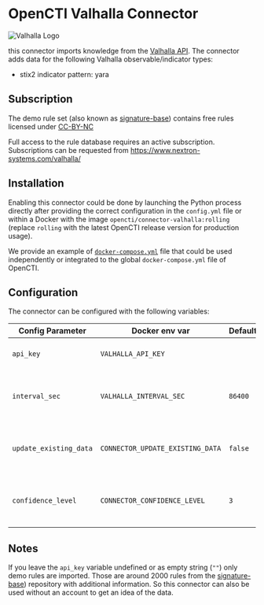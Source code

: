 # OpenCTI Valhalla Connector

![Valhalla Logo](https://valhalla.nextron-systems.com/static/valhalla-logo.png)

this connector imports knowledge from the [Valhalla API](https://valhalla.nextron-systems.com/). The connector adds data for the following Valhalla observable/indicator types:

* stix2 indicator pattern: yara

## Subscription

The demo rule set (also known as [signature-base](https://github.com/Neo23x0/signature-base)) contains free rules licensed under [CC-BY-NC](https://creativecommons.org/licenses/by-nc/4.0/)

Full access to the rule database requires an active subscription. Subscriptions can be requested from https://www.nextron-systems.com/valhalla/

## Installation

Enabling this connector could be done by launching the Python process directly after providing the correct configuration in the `config.yml` file or within a Docker with the image `opencti/connector-valhalla:rolling` (replace `rolling` with the latest OpenCTI release version for production usage).

We provide an example of [`docker-compose.yml`](docker-compose.yml) file that could be used independently or integrated to the global `docker-compose.yml` file of OpenCTI.

## Configuration

The connector can be configured with the following variables:

| Config Parameter       | Docker env var                   | Default | Description                                                 |
| -----------------------| -------------------------------- | ------- | ----------------------------------------------------------- |
| `api_key `             | `VALHALLA_API_KEY`               |         | API authentication key                                      |
| `interval_sec`         | `VALHALLA_INTERVAL_SEC`          | `86400` | Interval in seconds before a new import is considered       |
| `update_existing_data` | `CONNECTOR_UPDATE_EXISTING_DATA` | `false` | This will allow the connector to overwrite existing entries |
| `confidence_level`     | `CONNECTOR_CONFIDENCE_LEVEL`     | `3`     | The confidence level you give to the connector              |

## Notes

If you leave the `api_key` variable undefined or as empty string (`""`) only demo rules are imported. Those are around 2000 rules from the [signature-base](https://github.com/Neo23x0/signature-base)) repository with additional information. So this connector can also be used without an account to get an idea of the data.
